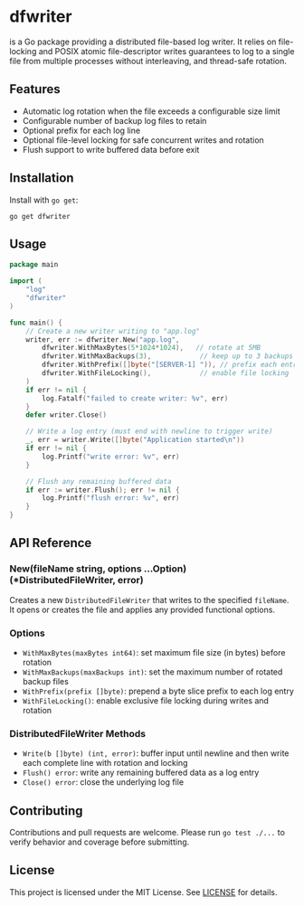 # dfwriter

 is a Go package providing a distributed file-based log writer. It relies on file-locking and POSIX atomic file-descriptor writes guarantees to
 log to a single file from multiple processes without interleaving, and thread-safe rotation.

## Features

- Automatic log rotation when the file exceeds a configurable size limit
- Configurable number of backup log files to retain
- Optional prefix for each log line
- Optional file-level locking for safe concurrent writes and rotation
- Flush support to write buffered data before exit

## Installation

Install with `go get`:

    go get dfwriter

## Usage

```go
package main

import (
    "log"
    "dfwriter"
)

func main() {
    // Create a new writer writing to "app.log"
    writer, err := dfwriter.New("app.log",
        dfwriter.WithMaxBytes(5*1024*1024),   // rotate at 5MB
        dfwriter.WithMaxBackups(3),            // keep up to 3 backups
        dfwriter.WithPrefix([]byte("[SERVER-1] ")), // prefix each entry
        dfwriter.WithFileLocking(),            // enable file locking
    )
    if err != nil {
        log.Fatalf("failed to create writer: %v", err)
    }
    defer writer.Close()

    // Write a log entry (must end with newline to trigger write)
    _, err = writer.Write([]byte("Application started\n"))
    if err != nil {
        log.Printf("write error: %v", err)
    }

    // Flush any remaining buffered data
    if err := writer.Flush(); err != nil {
        log.Printf("flush error: %v", err)
    }
}
```

## API Reference

### New(fileName string, options ...Option) (*DistributedFileWriter, error)

Creates a new `DistributedFileWriter` that writes to the specified `fileName`.  It opens or creates the file and applies any provided functional options.

### Options

- `WithMaxBytes(maxBytes int64)`: set maximum file size (in bytes) before rotation
- `WithMaxBackups(maxBackups int)`: set the maximum number of rotated backup files
- `WithPrefix(prefix []byte)`: prepend a byte slice prefix to each log entry
- `WithFileLocking()`: enable exclusive file locking during writes and rotation

### DistributedFileWriter Methods

- `Write(b []byte) (int, error)`: buffer input until newline and then write each complete line with rotation and locking
- `Flush() error`: write any remaining buffered data as a log entry
- `Close() error`: close the underlying log file

## Contributing

Contributions and pull requests are welcome. Please run `go test ./...` to verify behavior and coverage before submitting.

## License

This project is licensed under the MIT License. See [LICENSE](LICENSE) for details.
